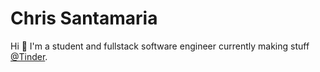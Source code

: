 # Chris Santamaria

Hi 👋 I'm a student and fullstack software engineer currently making stuff [@Tinder](https://github.com/Tinder).
